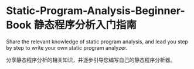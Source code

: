 # Static-Program-Analysis-Beginner-Book 静态程序分析入门指南

Share the relevant knowledge of static program analysis, and lead you step by step to write your own static program analyzer.

分享静态程序分析的相关知识，并逐步引导您编写自己的静态程序分析器。

